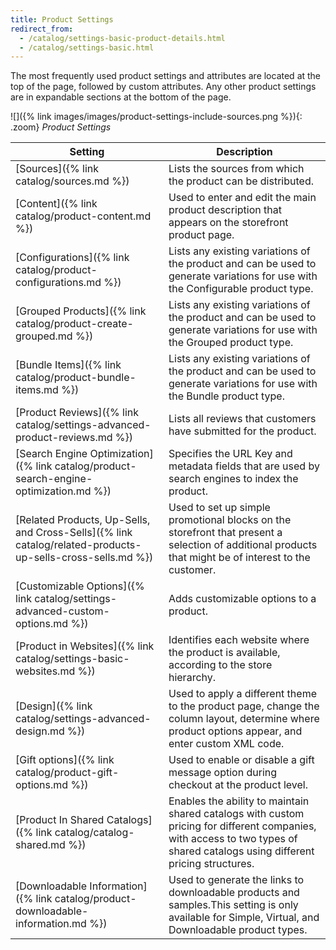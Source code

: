 ```yaml
---
title: Product Settings
redirect_from:
  - /catalog/settings-basic-product-details.html
  - /catalog/settings-basic.html
---
```


The most frequently used product settings and attributes are located at the top of the page, followed by custom attributes. Any other product settings are in expandable sections at the bottom of the page.

![]({% link images/images/product-settings-include-sources.png %}){: .zoom}
_Product Settings_

|Setting|Description|
|--- |--- |
|[Sources]({% link catalog/sources.md %})|Lists the sources from which the product can be distributed.|
|[Content]({% link catalog/product-content.md %})|Used to enter and edit the main product description that appears on the storefront product page.|
|[Configurations]({% link catalog/product-configurations.md %})| Lists any existing variations of the product and can be used to generate variations for use with the Configurable product type.|
|[Grouped Products]({% link catalog/product-create-grouped.md %})|Lists any existing variations of the product and can be used to generate variations for use with the Grouped product type.|
|[Bundle Items]({% link catalog/product-bundle-items.md %})|Lists any existing variations of the product and can be used to generate variations for use with the Bundle product type.|
|[Product Reviews]({% link catalog/settings-advanced-product-reviews.md %})|Lists all reviews that customers have submitted for the product.|
|[Search Engine Optimization]({% link catalog/product-search-engine-optimization.md %})|Specifies the URL Key and metadata fields that are used by search engines to index the product.|
|[Related Products, Up-Sells, and Cross-Sells]({% link catalog/related-products-up-sells-cross-sells.md %})|Used to set up simple promotional blocks on the storefront that present a selection of additional products that might be of interest to the customer.|
|[Customizable Options]({% link catalog/settings-advanced-custom-options.md %})|Adds customizable options to a product.|
|[Product in Websites]({% link catalog/settings-basic-websites.md %})| Identifies each website where the product is available, according to the store hierarchy.|
|[Design]({% link catalog/settings-advanced-design.md %})|Used to apply a different theme to the product page, change the column layout, determine where product options appear, and enter custom XML code.|
|[Gift options]({% link catalog/product-gift-options.md %})|Used to enable or disable a gift message option during checkout at the product level.|
|<span class="b2b-only">[Product In Shared Catalogs]({% link catalog/catalog-shared.md %})</span>| Enables the ability to maintain shared catalogs with custom pricing for different companies, with access to two types of shared catalogs using different pricing structures.|
|[Downloadable Information]({% link catalog/product-downloadable-information.md %})|Used to generate the links to downloadable products and samples.This setting is only available for Simple, Virtual, and Downloadable product types.|